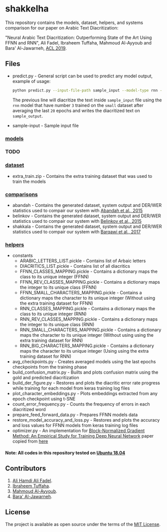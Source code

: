 # shakkelha

This repository contains the models, dataset, helpers, and systems comparison for our paper on Arabic Text Diacritization:

"Neural Arabic Text Diacritization: Outperforming State of the Art Using FFNN and RNN", Ali Fadel, Ibraheem Tuffaha, Mahmoud Al-Ayyoub and Bara' Al-Jawarneh, [ACL 2019](http://www.acl2019.org).

## Files

- predict.py - General script can be used to predict any model output, example of usage:

  ```bash
  python predict.py --input-file-path sample_input --model-type rnn --model-number 3 --model-size small --model-average 20 --output-file-path sample_output
  ```
  The previous line will diacritize the text inside `sample_input` file using the `rnn` model that have number `3` trained on the `small` dataset after averaging the last `20` epochs and writes the diacritized text on `sample_output`.
- sample-input - Sample input file

### [models](/models)

### TODO

### [dataset](/dataset)

- extra_train.zip - Contains the extra training dataset that was used to train the models

### [comparisons](/comparisons)

- abandah - Contains the generated dataset, system output and DER/WER statistics used to compair our system with [Abandah et al., 2015](https://link.springer.com/article/10.1007/s10032-015-0242-2)
- belinkov - Contains the generated dataset, system output and DER/WER statistics used to compair our system with [Belinkov et al., 2015](https://www.aclweb.org/anthology/D15-1274)
- shakkala - Contains the generated dataset, system output and DER/WER statistics used to compair our system with [Barqawi et al., 2017](https://github.com/Barqawiz/Shakkala)

### [helpers](/helpers)

- constants
  - ARABIC_LETTERS_LIST.pickle - Contains list of Arbaic letters
  - DIACRITICS_LIST.pickle - Contains list of all diacritics
  - FFNN_CLASSES_MAPPING.pickle - Contains a dictionary maps the class to its unique integer (FFNN)
  - FFNN_REV_CLASSES_MAPPING.pickle - Contains a dictionary maps the integer to its unique class (FFNN)
  - FFNN_SMALL_CHARACTERS_MAPPING.pickle - Contains a dictionary maps the character to its unique integer (Without using the extra training dataset for FFNN)
  - RNN_CLASSES_MAPPING.pickle - Contains a dictionary maps the class to its unique integer (RNN)
  - RNN_REV_CLASSES_MAPPING.pickle - Contains a dictionary maps the integer to its unique class (RNN)
  - RNN_SMALL_CHARACTERS_MAPPING.pickle - Contains a dictionary maps the character to its unique integer (Without using using the extra training dataset for RNN)
  - RNN_BIG_CHARACTERS_MAPPING.pickle - Contains a dictionary maps the character to its unique integer (Using using the extra training dataset for RNN)
- avg_checkpoints.py - Creates averaged models using the last epochs checkpoints from the training phase
- build_confusion_matrix.py - Builts and plots confusion matrix using the gold and predicted diacritization
- build_der_figure.py - Restores and plots the diacritic error rate progress while training for each model from keras training log files
- plot_character_embeddings.py - Plots embeddings extracted from any epoch checkpoint using t-SNE
- count_error_frequency.py - Counts the frequency of errors in each diacritized word
- prepare_feed_forward_data.py - Prepares FFNN models data
- restore_model_accuracy_and_loss.py - Restores and plots the accuracy and loss values for FFNN models from keras training log files
- optimizer.py - An implementation for [Block-Normalized Gradient Method: An Empirical Study for Training Deep Neural Network](https://arxiv.org/abs/1707.04822) paper copied from [here](https://github.com/titu1994/keras-normalized-optimizers)

#### Note: All codes in this repository tested on [Ubuntu 18.04](http://releases.ubuntu.com/18.04)

## Contributors
1. [Ali Hamdi Ali Fadel](https://github.com/AliOsm).<br/>
2. [Ibraheem Tuffaha](https://github.com/IbraheemTuffaha).<br/>
3. [Mahmoud Al-Ayyoub](https://github.com/malayyoub).<br/>
4. [Bara' Al-Jawarneh](https://github.com/baraajaw).<br/>

## License
The project is available as open source under the terms of the [MIT License](https://opensource.org/licenses/MIT).
